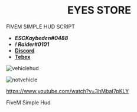 <div align="center">
  <h1>EYES STORE</h1>
</div>

FIVEM SIMPLE HUD SCRIPT

- **_ESCKaybeden#0488_**
- **_! Raider#0101_**
- [**Discord**](https://discord.gg/EkwWvFS)
- [**Tebex**](https://eyestore.tebex.io/)

![vehiclehud](https://user-images.githubusercontent.com/53000629/194928654-daccfda4-0279-48b7-9e68-c698efef640f.png)

![notvehicle](https://user-images.githubusercontent.com/53000629/194928658-bdaed1ff-11a4-484a-acb3-c33443e55276.png)



https://www.youtube.com/watch?v=3hMbaI7pKLY

FiveM Simple Hud

